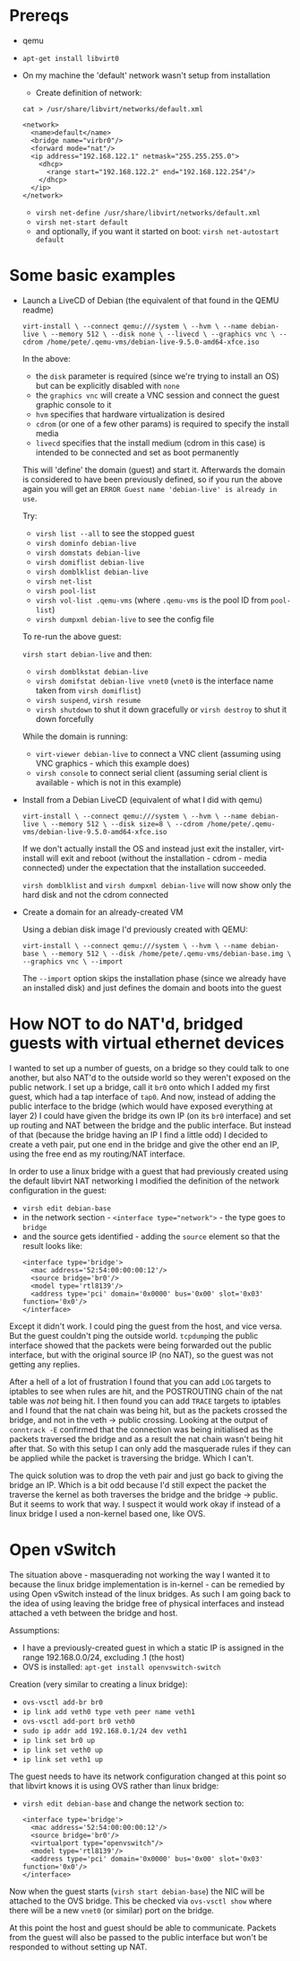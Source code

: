 # Prereqs

* qemu
* `apt-get install libvirt0`

* On my machine the 'default' network wasn't setup from installation

  * Create definition of network:

   ```
   cat > /usr/share/libvirt/networks/default.xml

   <network>
     <name>default</name>
     <bridge name="virbr0"/>
     <forward mode="nat"/>
     <ip address="192.168.122.1" netmask="255.255.255.0">
       <dhcp>
         <range start="192.168.122.2" end="192.168.122.254"/>
       </dhcp>
     </ip>
   </network>

   ```

  * `virsh net-define /usr/share/libvirt/networks/default.xml`
  * `virsh net-start default`
  * and optionally, if you want it started on boot: `virsh net-autostart default`

# Some basic examples

* Launch a LiveCD of Debian (the equivalent of that found in the QEMU readme)

  `virt-install \
              --connect qemu:///system \
              --hvm \
              --name debian-live \
              --memory 512 \
              --disk none \
              --livecd \
              --graphics vnc \
              --cdrom /home/pete/.qemu-vms/debian-live-9.5.0-amd64-xfce.iso`

  In the above:
  * the `disk` parameter is required (since we're trying to install an OS) but can be explicitly disabled with `none`
  * the `graphics vnc` will create a VNC session and connect the guest graphic console to it
  * `hvm` specifies that hardware virtualization is desired
  * `cdrom` (or one of a few other params) is required to specify the install media
  * `livecd` specifies that the install medium (cdrom in this case) is intended to be connected and set as boot permanently

  This will 'define' the domain (guest) and start it. Afterwards the domain is considered to have been previously defined, so if you run the above again you will get an `ERROR Guest name 'debian-live' is already in use`.

  Try:
  * `virsh list --all` to see the stopped guest
  * `virsh dominfo debian-live`
  * `virsh domstats debian-live`
  * `virsh domiflist debian-live`
  * `virsh domblklist debian-live`
  * `virsh net-list`
  * `virsh pool-list`
  * `virsh vol-list .qemu-vms` (where `.qemu-vms` is the pool ID from `pool-list`)
  * `virsh dumpxml debian-live` to see the config file

  To re-run the above guest:

  `virsh start debian-live` and then:

  * `virsh domblkstat debian-live`
  * `virsh domifstat debian-live vnet0` (`vnet0` is the interface name taken from `virsh domiflist`)
  * `virsh suspend`, `virsh resume`
  * `virsh shutdown` to shut it down gracefully or `virsh destroy` to shut it down forcefully

  While the domain is running:
  * `virt-viewer debian-live` to connect a VNC client (assuming using VNC graphics - which this example does)
  * `virsh console` to connect serial client (assuming serial client is available - which is not in this example)

* Install from a Debian LiveCD (equivalent of what I did with qemu)

  `virt-install \
              --connect qemu:///system \
              --hvm \
              --name debian-live \
              --memory 512 \
              --disk size=8 \
              --cdrom /home/pete/.qemu-vms/debian-live-9.5.0-amd64-xfce.iso`

  If we don't actually install the OS and instead just exit the installer, virt-install will exit and reboot (without the installation - cdrom - media connected) under the expectation that the installation succeeded.

  `virsh domblklist` and `virsh dumpxml debian-live` will now show only the hard disk and not the cdrom connected

* Create a domain for an already-created VM

  Using a debian disk image I'd previously created with QEMU:

  `virt-install \
              --connect qemu:///system \
              --hvm \
              --name debian-base \
              --memory 512 \
              --disk /home/pete/.qemu-vms/debian-base.img \
              --graphics vnc \
              --import`

  The `--import` option skips the installation phase (since we already have an installed disk) and just defines the domain and boots into the guest

# How NOT to do NAT'd, bridged guests with virtual ethernet devices

  I wanted to set up a number of guests, on a bridge so they could talk to one another, but also NAT'd to the outside world so they weren't exposed on the public network. I set up a bridge, call it `br0` onto which I added my first guest, which had a tap interface of `tap0`. And now, instead of adding the public interface to the bridge (which would have exposed everything at layer 2) I could have given the bridge its own IP (on its `br0` interface) and set up routing and NAT between the bridge and the public interface. But instead of that (because the bridge having an IP I find a little odd) I decided to create a veth pair, put one end in the bridge and give the other end an IP, using the free end as my routing/NAT interface.

  In order to use a linux bridge with a guest that had previously created using the default libvirt NAT networking I modified the definition of the network configuration in the guest:
  * `virsh edit debian-base`
  * in the network section - `<interface type="network">` - the  type goes to `bridge`
  * and the source gets identified - adding the `source` element so that the result looks like:
    ```
    <interface type='bridge'>
      <mac address='52:54:00:00:00:12'/>
      <source bridge='br0'/>
      <model type='rtl8139'/>
      <address type='pci' domain='0x0000' bus='0x00' slot='0x03' function='0x0'/>
    </interface>
    ```

  Except it didn't work. I could ping the guest from the host, and vice versa. But the guest couldn't ping the outside world. `tcpdump`ing the public interface showed that the packets were being forwarded out the public interface, but with the original source IP (no NAT), so the guest was not getting any replies.

  After a hell of a lot of frustration I found that you can add `LOG` targets to iptables to see when rules are hit, and the POSTROUTING chain of the nat table was *not* being hit. I then found you can add `TRACE` targets to iptables and I found that the nat chain was being hit, but as the packets crossed the bridge, and not in the veth -> public crossing. Looking at the output of `conntrack -E` confirmed that the connection was being initialised as the packets traversed the bridge and as a result the nat chain wasn't being hit after that. So with this setup I can only add the masquerade rules if they can be applied while the packet is traversing the bridge. Which I can't.

  The quick solution was to drop the veth pair and just go back to giving the bridge an IP. Which is a bit odd because I'd still expect the packet the traverse the kernel as both traverses the bridge and the bridge -> public. But it seems to work that way. I suspect it would work okay if instead of a linux bridge I used a non-kernel based one, like OVS.

# Open vSwitch

  The situation above - masquerading not working the way I wanted it to because the linux bridge implementation is in-kernel - can be remedied by using Open vSwitch instead of the linux bridges. As such I am going back to the idea of using leaving the bridge free of physical interfaces and instead attached a veth between the bridge and host.

  Assumptions:
  * I have a previously-created guest in which a static IP is assigned in the range 192.168.0.0/24, excluding .1 (the host)
  * OVS is installed: `apt-get install openvswitch-switch`

  Creation (very similar to creating a linux bridge):
  * `ovs-vsctl add-br br0`
  * `ip link add veth0 type veth peer name veth1`
  * `ovs-vsctl add-port br0 veth0`
  * `sudo ip addr add 192.168.0.1/24 dev veth1`
  * `ip link set br0 up`
  * `ip link set veth0 up`
  * `ip link set veth1 up`
  
  The guest needs to have its network configuration changed at this point so that libvirt knows it is using OVS rather than linux bridge:
  * `virsh edit debian-base` and change the network section to:
    ```
    <interface type='bridge'>
      <mac address='52:54:00:00:00:12'/>
      <source bridge='br0'/>
      <virtualport type="openvswitch"/>
      <model type='rtl8139'/>
      <address type='pci' domain='0x0000' bus='0x00' slot='0x03' function='0x0'/>
    </interface>
    ```
    
  Now when the guest starts (`virsh start debian-base`) the NIC will be attached to the OVS bridge. This be checked via `ovs-vsctl show` where there will be a new `vnet0` (or similar) port on the bridge.
  
  At this point the host and guest should be able to communicate. Packets from the guest will also be passed to the public interface but won't be responded to without setting up NAT.
